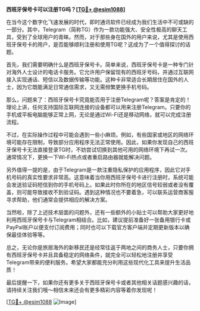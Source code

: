 **西班牙保号卡可以注册TG吗？[[TG💪+ @esim1088](https://t.me/s/esim1088)]**

在当今这个数字化飞速发展的时代，即时通讯软件已经成为我们生活中不可或缺的一部分。其中，Telegram（简称TG）作为一款功能强大、安全性极高的聊天工具，受到了全球用户的青睐。然而，对于那些身在国外的用户来说，尤其是使用西班牙保号卡的用户，是否能够顺利注册和使用TG呢？这成为了一个值得探讨的话题。

首先，我们需要明确什么是西班牙保号卡。简单来说，西班牙保号卡是一种专门针对海外人士设计的电话卡服务。它允许用户保留现有的西班牙号码，并通过互联网接入实现通话、短信以及数据传输等功能。这种卡非常适合长期居住在国外的人士，因为它既能满足日常通信需求，又无需频繁更换手机号码。

那么，问题来了：西班牙保号卡究竟能否用于注册Telegram呢？答案是肯定的！理论上讲，任何支持国际互联网连接的设备都可以用来注册Telegram。只要你的手机或平板电脑能够正常上网，无论是通过Wi-Fi还是移动网络，就可以完成注册流程。

不过，在实际操作过程中可能会遇到一些小麻烦。例如，有些国家或地区的网络环境可能存在限制，导致部分应用程序无法正常使用。因此，如果你发现自己的西班牙保号卡无法直接登录TG时，不妨尝试切换到其他可用的网络环境下再试一次。通常情况下，更换一下Wi-Fi热点或者重启路由器就能解决问题。

另外值得一提的是，由于Telegram是一款注重隐私保护的应用程序，因此它对手机号码的真实性要求非常高。这意味着当你用西班牙保号卡进行注册时，系统可能会发送验证码短信到你的手机号码上。如果此时你所在的地区信号较弱或者没有覆盖，则可能导致接收不到验证码。遇到这种情况也不要着急，可以联系运营商客服寻求帮助，他们通常会提供相应的解决方案。

当然啦，除了上述技术层面的问题外，还有一些额外的小贴士可以帮助大家更好地利用西班牙保号卡与Telegram相结合。比如，建议提前准备好一张备用银行卡或PayPal账户以便支付订阅费用；同时也可以下载官方客户端并定期更新版本以确保最佳体验等等。

总之，无论你是旅居海外的新移民还是经常往返于两地之间的商务人士，只要你拥有西班牙保号卡并且具备稳定的网络条件，就完全可以轻松地注册并享受Telegram带来的便利服务。希望大家都能充分利用这些现代化工具来提升生活品质！

最后提醒一下，如果你还有更多关于西班牙保号卡或者其他相关话题感兴趣的话，请持续关注我们哦～相信未来还会有更多精彩内容等着你发现呢！

[[TG💪+ @esim1088](https://t.me/s/esim1088) ![Image](https://i.postimg.cc/4NQfJmqS/Snipaste-2025-05-13-00-14-12.png)]